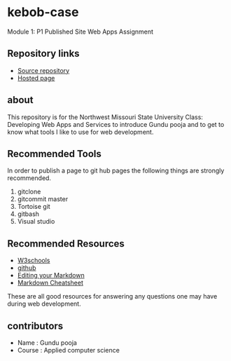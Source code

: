 # kebob-case
  Module 1: P1 Published Site Web Apps Assignment

## Repository links
- [Source repository](https://github.com/GUNDUPOOJA/kebob-case)
- [Hosted page](https://github.com/GUNDUPOOJA/kebob-case/edit/master/README.md)

## about
This repository is for the Northwest Missouri State University Class: Developing Web Apps and Services to introduce Gundu pooja and to get to know what tools I like to use for web development.

## Recommended Tools
In order to publish a page to git hub pages the following things are strongly recommended.
1. gitclone
1. gitcommit master
1. Tortoise git
1. gitbash
1. Visual studio



## Recommended Resources
- [W3schools](https://www.w3schools.com)
- [github](https://github.com)
- [Editing your Markdown](https://guides.github.com/features/mastering-markdown/)
- [Markdown Cheatsheet](https://github.com/adam-p/markdown-here/wiki/Markdown-Cheatsheet)

 These are all good resources for answering any questions one may have during web development.

## contributors
- Name : Gundu pooja
- Course : Applied computer science






